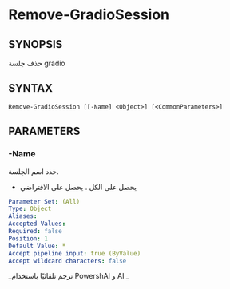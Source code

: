 ﻿---
external help file: powershai-help.xml
schema: 2.0.0
powershai: true
---

# Remove-GradioSession

## SYNOPSIS <!--!= @#Synop !-->
حذف جلسة gradio

## SYNTAX <!--!= @#Syntax !-->

```
Remove-GradioSession [[-Name] <Object>] [<CommonParameters>]
```

## PARAMETERS <!--!= @#Params !-->

### -Name
حدد اسم الجلسة.
* يحصل على الكل 
. يحصل على الافتراضي

```yml
Parameter Set: (All)
Type: Object
Aliases: 
Accepted Values: 
Required: false
Position: 1
Default Value: *
Accept pipeline input: true (ByValue)
Accept wildcard characters: false
```




<!--PowershaiAiDocBlockStart-->
_ترجم تلقائيًا باستخدام PowershAI و AI 
_
<!--PowershaiAiDocBlockEnd-->
